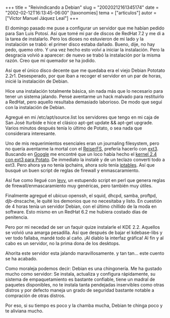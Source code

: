 +++
title = "Reivindicando a Debian"
slug = "20020212161345174"
date = "2002-02-12T16:13:45-06:00"
[taxonomies]
tema = ["articulos"]
autor = ["Víctor Manuel Jáquez Leal"]
+++

El domingo pasado me puse a configurar un servidor que me habían pedido
para San Luis Potosí. Así que tomé mi par de discos de RedHat 7.2 y me
di a la tarea de instalarlo. Pero los dioses no estuvieron de mi lado y
la instalación se trabó: el primer disco estaba dañado. Bueno, dije, no
hay pedo, quemo otro. Y una vez hecho esto volví a iniciar la
instalación. Pero la desgracia volvió a aparecer: de nuevo se trabó la
instalación por la misma razón. Creo que mi quemador se ha jodido.

Así que el único disco decente que me quedaba era el viejo Debian
Pototato 2.2r1. Desesperado, por que iban a recoger el servidor en un
par de horas, inicié la instalación de Debian.

<!-- more -->
Hice una instalación totalmente básica, sin nada más que lo necesario
para tener un sistema jalando. Pensé aventarme un hack malvado para
restituirlo a RedHat, pero aquello resultaba demasiado laborioso. De
modo que seguí con la instalación de Debian.

Agregué en mi /etc/apt/source.list los servidores que tengo en mi caja
de San José Iturbide e hice el clásico apt-get update && apt-get
upgrade. Varios minutos después tenía lo último de Potato, o sea nada
que considerara interesante.

Uno de mis requerimientos esenciales eran un journaling filesystem, pero
no quería aventarme la mortal con el
[ReiserFS](http://www.reiserfs.org), prefería hacerlo con
[ext3](http://www.zip.com.au/~akpm/linux/ext3/). Buscando en
[Google](http://www.google.com) me encontré que un loco había hecho el
[kernel 2.4 con ext3 para
Potato](http://www.fs.tum.de/~bunk/kernel-24.html). De inmediato la
instalé y de un teclazo convertí todo a ext3. Pero ahora ya no tenía
ipchains, ahora solo tenía [iptables](http://netfiler.samba.org). Así
que busqué un buen script de reglas de firewall y enmascaramiento.

Así fue como llegué con [levy](http://muse.linuxmafia.org/levy/), un
estupendo script en perl que genera reglas de firewall/enmascaramiento
muy genéricas, pero también muy útiles.

Finalmente agregué el ubicuo openssh, el squid, dhcpd, samba, proftpd,
djb-dnscache, le quité los demonios que no necesitaba y listo. En
cuestión de 4 horas tenía un servidor Debian, con el último chillido de
la moda en software. Esto mismo en un RedHat 6.2 me hubiera costado días
de penitencia.

Pero por mi necedad de ser un faquir quize instalarle el KDE 2.2.
Aquellos se volvió una amarga pesadilla. Así que después de bajar el
kdebase-libs y ver todo fallaba, mandé todo al caño. ¡Al diablo la
interfaz gráfica! Al fin y al cabo es un servidor, no la prima dona de
los desktops.

Ahorita este servidor esta jalando maravillosamente. y tan tan... este
cuento se ha acabado.

Como moraleja podemos decir: Debian es una chingonería. Me ha gustado
mucho como servidor: Se instala, actualiza y configura rápidamente, su
sistema de empaquetamiento es bastante confiable, tiene un madral de
paquetes disponibles, no te instala tanta pendejadas inservibles como
otras distros y por defecto maneja un grado de seguridad bastante
notable a compración de otras distros.

Por eso, si su tiempo es poco y la chamba mucha, Debian te chinga poco y
te aliviana mucho.
